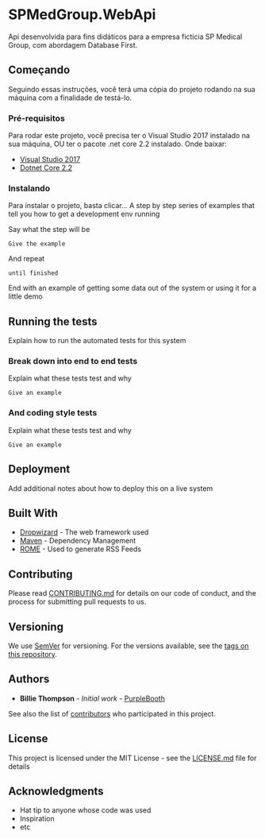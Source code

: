 # SPMedGroup.WebApi
Api desenvolvida para fins didáticos para a empresa ficticia SP Medical Group, com abordagem Database First.

## Começando
Seguindo essas instruções, você terá uma cópia do projeto rodando na sua máquina com a finalidade de testá-lo.


### Pré-requisitos
Para rodar este projeto, você precisa ter o Visual Studio 2017 instalado na sua máquina, OU ter o pacote .net core 2.2 instalado.
Onde baixar:
- [Visual Studio 2017](https://visualstudio.microsoft.com/pt-br/vs/community/?rr=https%3A%2F%2Fwww.google.com%2F)
- [Dotnet Core 2.2](https://dotnet.microsoft.com/download/thank-you/dotnet-sdk-2.2.300-windows-x86-binaries)

### Instalando
Para instalar o projeto, basta clicar...
A step by step series of examples that tell you how to get a development env running

Say what the step will be

```
Give the example
```

And repeat

```
until finished
```

End with an example of getting some data out of the system or using it for a little demo

## Running the tests

Explain how to run the automated tests for this system

### Break down into end to end tests

Explain what these tests test and why

```
Give an example
```

### And coding style tests

Explain what these tests test and why

```
Give an example
```

## Deployment

Add additional notes about how to deploy this on a live system

## Built With

* [Dropwizard](http://www.dropwizard.io/1.0.2/docs/) - The web framework used
* [Maven](https://maven.apache.org/) - Dependency Management
* [ROME](https://rometools.github.io/rome/) - Used to generate RSS Feeds

## Contributing

Please read [CONTRIBUTING.md](https://gist.github.com/PurpleBooth/b24679402957c63ec426) for details on our code of conduct, and the process for submitting pull requests to us.

## Versioning

We use [SemVer](http://semver.org/) for versioning. For the versions available, see the [tags on this repository](https://github.com/your/project/tags). 

## Authors

* **Billie Thompson** - *Initial work* - [PurpleBooth](https://github.com/PurpleBooth)

See also the list of [contributors](https://github.com/your/project/contributors) who participated in this project.

## License

This project is licensed under the MIT License - see the [LICENSE.md](LICENSE.md) file for details

## Acknowledgments

* Hat tip to anyone whose code was used
* Inspiration
* etc


